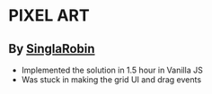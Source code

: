 # PIXEL ART

## By [SinglaRobin](https://github.com/singlarobin)

-   Implemented the solution in 1.5 hour in Vanilla JS
-   Was stuck in making the grid UI and drag events
